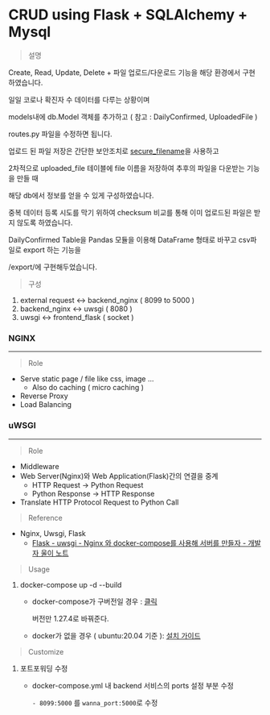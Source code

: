# CRUD using Flask + SQLAlchemy + Mysql 

> 설명

Create, Read, Update, Delete + 파일 업로드/다운로드 기능을 해당 환경에서 구현하였습니다.

일일 코로나 확진자 수 데이터를 다루는 상황이며

models내에 db.Model 객체를 추가하고 ( 참고 : DailyConfirmed, UploadedFile )

routes.py 파일을 수정하면 됩니다. 

업로드 된 파일 저장은 간단한 보안조치로 [secure_filename](https://tedboy.github.io/flask/generated/werkzeug.secure_filename.html)을 사용하고 

2차적으로 uploaded_file 테이블에 file 이름을 저장하여 추후의 파일을 다운받는 기능을 만들 때 

해당 db에서 정보를 얻을 수 있게 구성하였습니다.

중복 데이터 등록 시도를 막기 위하여 checksum 비교를 통해 이미 업로드된 파일은 받지 않도록 하였습니다.



DailyConfirmed Table을 Pandas 모듈을 이용해 DataFrame 형태로 바꾸고 csv파일로 export 하는 기능을 

/export/에 구현해두었습니다.



> 구성

1. external request <-> backend_nginx ( 8099 to 5000 )
2. backend_nginx <-> uwsgi ( 8080 )
3. uwsgi <-> frontend_flask ( socket )

### NGINX

---

> Role

- Serve static page / file like css, image ...
  - Also do caching ( micro caching )
- Reverse Proxy 
- Load Balancing



### uWSGI

---

> Role

- Middleware
- Web Server(Nginx)와 Web Application(Flask)간의 연결을 중계
  - HTTP Request -> Python Request
  - Python Response -> HTTP Response
- Translate HTTP Protocol Request to Python Call

> Reference

- Nginx, Uwsgi, Flask
  - [Flask - uwsgi - Nginx 와 docker-compose를 사용해 서버를 만들자 - 개발자 울이 노트](https://woolbro.tistory.com/95)

> Usage

1. docker-compose up -d --build

   - docker-compose가 구버전일 경우 : [클릭](https://github.com/10up/wp-local-docker/issues/58#issuecomment-476786006)

     버전만 1.27.4로 바꿔준다.

   - docker가 없을 경우 ( ubuntu:20.04 기준 ): [설치 가이드](https://www.digitalocean.com/community/tutorials/how-to-install-and-use-docker-on-ubuntu-20-04) 

> Customize

1. 포트포워딩 수정

   - docker-compose.yml 내 backend 서비스의 ports 설정 부분 수정

     ```- 8099:5000``` 를 ```wanna_port:5000```로 수정

